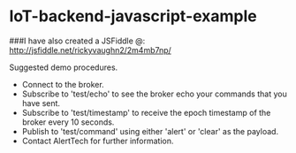 # IoT-backend-javascript-example

###I have also created a JSFiddle @:
http://jsfiddle.net/rickyvaughn2/2m4mb7np/

Suggested demo procedures.
- Connect to the broker.
- Subscribe to 'test/echo' to see the broker echo your commands that you have sent.
- Subscribe to 'test/timestamp' to receive the epoch timestamp of the broker every 10 seconds.
- Publish to 'test/command' using either 'alert' or 'clear' as the payload.
- Contact AlertTech for further information.

